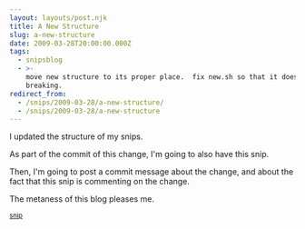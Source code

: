 ```yaml
---
layout: layouts/post.njk
title: A New Structure
slug: a-new-structure
date: 2009-03-28T20:00:00.000Z
tags:
  - snipsblog
  - >-
    move new structure to its proper place.  fix new.sh so that it doesn't keep
    breaking.
redirect_from:
  - /snips/2009-03-28/a-new-structure/
  - /snips/2009-03-28/a-new-structure
---
```

I updated the structure of my snips.

As part of the commit of this change, I'm going to also have this snip.

Then, I'm going to post a commit message about the change, and about the fact that this snip is commenting on the change.

The metaness of this blog pleases me.

<small>[snip](https://github.com/isaacs/snips)</small>
